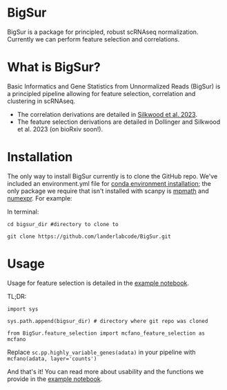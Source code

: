# BigSur
BigSur is a package for principled, robust scRNAseq normalization. Currently we can perform feature selection and correlations.

# What is BigSur?
Basic Informatics and Gene Statistics from Unnormalized Reads (BigSur) is a principled pipeline allowing for feature selection, correlation and clustering in scRNAseq.
* The correlation derivations are detailed in [Silkwood et al. 2023](https://doi.org/10.1101/2023.03.14.532643).
* The feature selection derivations are detailed in Dollinger and Silkwood et al. 2023 (on bioRxiv soon!).

# Installation
The only way to install BigSur currently is to clone the GitHub repo. We've included an environment.yml file for [conda environment installation](https://docs.conda.io/projects/conda/en/latest/user-guide/tasks/manage-environments.html#building-identical-conda-environments); the only package we require that isn't installed with scanpy is [mpmath](https://github.com/mpmath/mpmath) and [numexpr](https://github.com/pydata/numexpr).
For example:

In terminal:

    cd bigsur_dir #directory to clone to

    git clone https://github.com/landerlabcode/BigSur.git

# Usage
Usage for feature selection is detailed in the [example notebook](https://github.com/landerlabcode/BigSur/blob/main/feature_selection_example_usage.ipynb). 

TL;DR:

    import sys
    
    sys.path.append(bigsur_dir) # directory where git repo was cloned
    
    from BigSur.feature_selection import mcfano_feature_selection as mcfano

Replace <code>sc.pp.highly_variable_genes(adata)</code> in your pipeline with <code>mcfano(adata, layer='counts')</code>

And that's it! You can read more about usability and the functions we provide in the [example notebook](https://github.com/landerlabcode/BigSur/blob/main/feature_selection_example_usage.ipynb). 